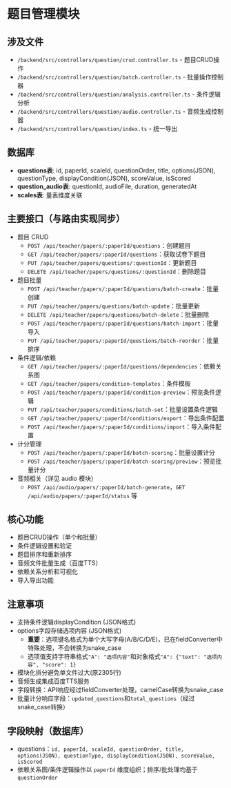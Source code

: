 # 题目管理模块

## 涉及文件
- `/backend/src/controllers/question/crud.controller.ts` - 题目CRUD操作
- `/backend/src/controllers/question/batch.controller.ts` - 批量操作控制器
- `/backend/src/controllers/question/analysis.controller.ts` - 条件逻辑分析
- `/backend/src/controllers/question/audio.controller.ts` - 音频生成控制器
- `/backend/src/controllers/question/index.ts` - 统一导出

## 数据库
- **questions表**: id, paperId, scaleId, questionOrder, title, options(JSON), questionType, displayCondition(JSON), scoreValue, isScored
- **question_audio表**: questionId, audioFile, duration, generatedAt
- **scales表**: 量表维度关联

## 主要接口（与路由实现同步）
- 题目 CRUD
  - `POST /api/teacher/papers/:paperId/questions`：创建题目
  - `GET /api/teacher/papers/:paperId/questions`：获取试卷下题目
  - `PUT /api/teacher/papers/questions/:questionId`：更新题目
  - `DELETE /api/teacher/papers/questions/:questionId`：删除题目
- 题目批量
  - `POST /api/teacher/papers/:paperId/questions/batch-create`：批量创建
  - `PUT /api/teacher/papers/questions/batch-update`：批量更新
  - `DELETE /api/teacher/papers/questions/batch-delete`：批量删除
  - `POST /api/teacher/papers/:paperId/questions/batch-import`：批量导入
  - `PUT /api/teacher/papers/:paperId/questions/batch-reorder`：批量排序
- 条件逻辑/依赖
  - `GET /api/teacher/papers/:paperId/questions/dependencies`：依赖关系图
  - `GET /api/teacher/papers/condition-templates`：条件模板
  - `POST /api/teacher/papers/:paperId/condition-preview`：预览条件逻辑
  - `PUT /api/teacher/papers/conditions/batch-set`：批量设置条件逻辑
  - `GET /api/teacher/papers/:paperId/conditions/export`：导出条件配置
  - `POST /api/teacher/papers/:paperId/conditions/import`：导入条件配置
- 计分管理
  - `POST /api/teacher/papers/:paperId/batch-scoring`：批量设置计分
  - `POST /api/teacher/papers/:paperId/batch-scoring/preview`：预览批量计分
- 音频相关（详见 audio 模块）
  - `POST /api/audio/papers/:paperId/batch-generate`，`GET /api/audio/papers/:paperId/status` 等

## 核心功能
- 题目CRUD操作（单个和批量）
- 条件逻辑设置和验证
- 题目排序和重新排序
- 音频文件批量生成（百度TTS）
- 依赖关系分析和可视化
- 导入导出功能

## 注意事项
- 支持条件逻辑displayCondition (JSON格式)
- options字段存储选项内容 (JSON格式)
  - **重要**：选项键名格式为单个大写字母(A/B/C/D/E)，已在fieldConverter中特殊处理，不会转换为snake_case
  - 选项值支持字符串格式`"A": "选项内容"`和对象格式`"A": {"text": "选项内容", "score": 1}`
- 模块化拆分避免单文件过大(原2305行)
- 音频生成集成百度TTS服务
- 字段转换：API响应经过fieldConverter处理，camelCase转换为snake_case
- 批量计分响应字段：`updated_questions`和`total_questions`（经过snake_case转换）

## 字段映射（数据库）
- questions：`id, paperId, scaleId, questionOrder, title, options(JSON), questionType, displayCondition(JSON), scoreValue, isScored`
- 依赖关系图/条件逻辑操作以 `paperId` 维度组织；排序/批处理均基于 `questionOrder`
